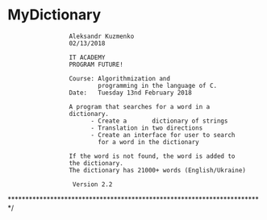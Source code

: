 # MyDictionary

                     Aleksandr Kuzmenko                                    
                     02/13/2018                                            
                                                                           
                     IT ACADEMY                                            
                     PROGRAM FUTURE!                                       
                                                                           
                     Course: Algorithmization and                          
                             programming in the language of C.             
                     Date:   Tuesday 13nd February 2018                    
                                                                           
                     A program that searches for a word in a               
                     dictionary.                                           
                           - Create a       dictionary of strings          
                     	   - Translation in two directions                 
                     	   - Create an interface for user to search        
                             for a word in the dictionary                  
                                                                           
                     If the word is not found, the word is added to        
                     the dictionary.                                       
                     The dictionary has 21000+ words (English/Ukraine)      
                                                                           
                      Version 2.2                                          
 \************************************************************************/  